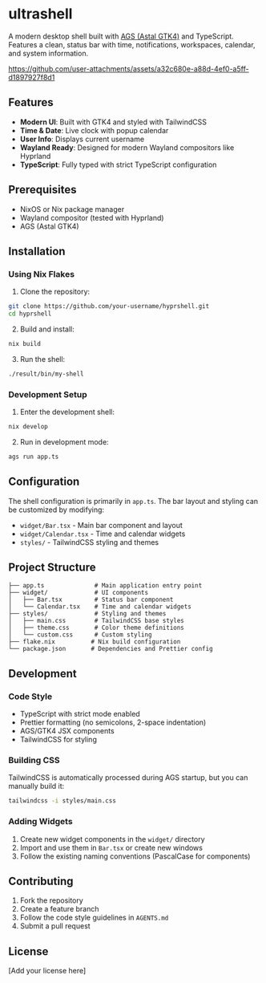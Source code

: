 # ultrashell

A modern desktop shell built with
[AGS (Astal GTK4)](https://aylur.github.io/ags-docs/) and TypeScript. Features a
clean, status bar with time, notifications, workspaces, calendar, and system information.

https://github.com/user-attachments/assets/a32c680e-a88d-4ef0-a5ff-d1897927f8d1

## Features

- **Modern UI**: Built with GTK4 and styled with TailwindCSS
- **Time & Date**: Live clock with popup calendar
- **User Info**: Displays current username
- **Wayland Ready**: Designed for modern Wayland compositors like Hyprland
- **TypeScript**: Fully typed with strict TypeScript configuration

## Prerequisites

- NixOS or Nix package manager
- Wayland compositor (tested with Hyprland)
- AGS (Astal GTK4)

## Installation

### Using Nix Flakes

1. Clone the repository:

```bash
git clone https://github.com/your-username/hyprshell.git
cd hyprshell
```

2. Build and install:

```bash
nix build
```

3. Run the shell:

```bash
./result/bin/my-shell
```

### Development Setup

1. Enter the development shell:

```bash
nix develop
```

2. Run in development mode:

```bash
ags run app.ts
```

## Configuration

The shell configuration is primarily in `app.ts`. The bar layout and styling can
be customized by modifying:

- `widget/Bar.tsx` - Main bar component and layout
- `widget/Calendar.tsx` - Time and calendar widgets
- `styles/` - TailwindCSS styling and themes

## Project Structure

```
├── app.ts              # Main application entry point
├── widget/             # UI components
│   ├── Bar.tsx         # Status bar component
│   └── Calendar.tsx    # Time and calendar widgets
├── styles/             # Styling and themes
│   ├── main.css        # TailwindCSS base styles
│   ├── theme.css       # Color theme definitions
│   └── custom.css      # Custom styling
├── flake.nix          # Nix build configuration
└── package.json       # Dependencies and Prettier config
```

## Development

### Code Style

- TypeScript with strict mode enabled
- Prettier formatting (no semicolons, 2-space indentation)
- AGS/GTK4 JSX components
- TailwindCSS for styling

### Building CSS

TailwindCSS is automatically processed during AGS startup, but you can manually
build it:

```bash
tailwindcss -i styles/main.css
```

### Adding Widgets

1. Create new widget components in the `widget/` directory
2. Import and use them in `Bar.tsx` or create new windows
3. Follow the existing naming conventions (PascalCase for components)

## Contributing

1. Fork the repository
2. Create a feature branch
3. Follow the code style guidelines in `AGENTS.md`
4. Submit a pull request

## License

[Add your license here]
